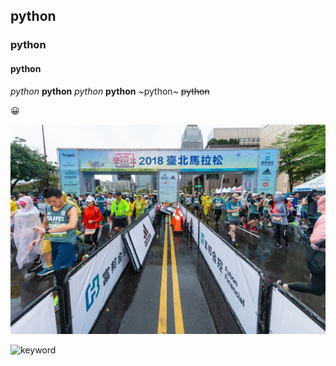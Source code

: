 ## python
### python
#### python

*python*
**python**
_python_
__python__
~python~
~~python~~

:grinning:

![Taipeimarathon](./ALLDATAx1_1-1-1.jpg)

![keyword](https://myoctocat.com/)
